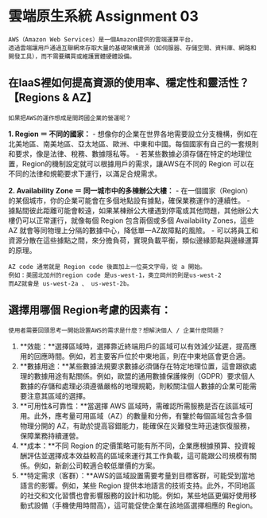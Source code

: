 # 雲端原生系統 Assignment 03

```
AWS（Amazon Web Services）是一個Amazon提供的雲端運算平台，
透過雲端讓用戶通過互聯網來存取大量的基礎架構資源（如伺服器、存儲空間、資料庫、網路和開發工具），而不需要購買或維護實體硬體設備。
```

## 在IaaS裡如何提高資源的使用率、穩定性和靈活性？【Regions & AZ】

```
如果把AWS的運作想成是間跨國企業的營運呢？
```
**1. Region ＝ 不同的國家：**
    - 想像你的企業在世界各地需要設立分支機構，例如在北美地區、南美地區、亞太地區、歐洲、中東和中國。每個國家有自己的一套規則和要求，像是法律、稅務、數據隱私等。
    - 若某些數據必須存儲在特定的地理位置，Region的機制設定就可以根據用戶的需求，讓AWS在不同的 Region 可以在不同的法律和規範要求下運行，以滿足合規需求。
    
**2. Availability Zone ＝ 同一城市中的多棟辦公大樓：**
    - 在一個國家（Region）的某個城市，你的企業可能會在多個地點設有據點，確保業務運作的連續性。
    - 據點間彼此距離可能會較遠，如果某棟辦公大樓遇到停電或其他問題，其他辦公大樓仍可以正常運行，就像每個 Region 包含兩個或多個 Availability Zones，這些 AZ 就會等同物理上分隔的數據中心，降低單一AZ故障點的風險。
    - 可以將員工和資源分散在這些據點之間，來分擔負荷，實現負載平衡，類似邊緣節點與邊緣運算的原理。
```
AZ code 通常就是 Region code 後面加上一位英文字母，從 a 開始。
例如：美國北加州的region code 是us-west-1，奧立岡州的則是us-west-2
而AZ就會是 us-west-2a 、 us-west-2b。
```

## 選擇用哪個 Region考慮的因素有：

```
使用者需要回頭思考一開始設置AWS的需求是什麼？想解決個人 / 企業什麼問題？
```
1. **效能：**選擇區域時，選擇靠近終端用戶的區域可以有效減少延遲，提高應用的回應時間。例如，若主要客戶位於中東地區，則在中東地區會更合適。
2. **數據用途：**某些數據法規要求數據必須儲存在特定地理位置，這會跟欲處理的數據用途有點關係。例如，歐盟的通用數據保護條例（GDPR）要求個人數據的存儲和處理必須遵循嚴格的地理規範，則較關注個人數據的企業可能需要注意其區域的選擇。
3. **可用性&可靠性：**當選擇 AWS 區域時，需確認所需服務是否在該區域可用。此外，應考量可用區域（AZ）的數量和分佈，有鑒於每個區域包含多個物理分開的 AZ，有助於提高容錯能力，能確保在災難發生時迅速恢復服務，保障業務持續運營。
4. **成本：**不同 Region 的定價策略可能有所不同，企業應根據預算、投資報酬評估並選擇成本效益較高的區域來運行其工作負載，這可能跟公司規模有關係。例如，新創公司較適合較低單價的方案。
5. **特定需求（客群）：**AWS的區域設置需要考量到目標客群，可能受到當地語言的影響。例如，某些 Region 提供本地語言的技術支持。此外，不同地區的社交和文化習慣也會影響服務的設計和功能。例如，某些地區更偏好使用移動式設備（手機使用時間高），這可能促使企業在該地區選擇相應的 Region。
